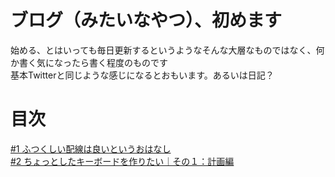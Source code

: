 # ブログ（みたいなやつ）、初めます

始める、とはいっても毎日更新するというようなそんな大層なものではなく、何か書く気になったら書く程度のものです  
基本Twitterと同じような感じになるとおもいます。あるいは日記？

# 目次

[\#1 ふつくしい配線は良いというおはなし](./1)  
[\#2 ちょっとしたキーボードを作りたい｜その１：計画編](./2)  
